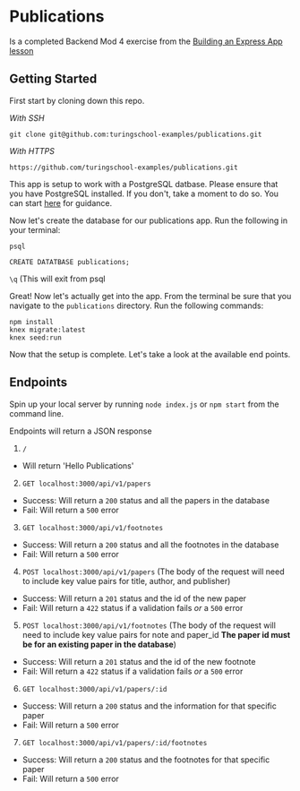 # Publications
Is a completed Backend Mod 4 exercise from the [Building an Express App lesson](http://backend.turing.io/module4/lessons/express_knex)

## Getting Started

First start by cloning down this repo.

_With SSH_

`git clone git@github.com:turingschool-examples/publications.git`

_With HTTPS_

`https://github.com/turingschool-examples/publications.git`

This app is setup to work with a PostgreSQL datbase. Please ensure that you have PostgreSQL installed.
If you don't, take a moment to do so. You can start [here](https://www.postgresql.org/docs/9.3/tutorial-install.html) for guidance.

Now let's create the database for our publications app.
Run the following in your terminal:

`psql`

`CREATE DATATBASE publications;`

`\q` (This will exit from psql

Great! Now let's actually get into the app.
From the terminal be sure that you navigate to the `publications` directory.
Run the following commands:

```
npm install
knex migrate:latest
knex seed:run
```

Now that the setup is complete. Let's take a look at the available end points.

## Endpoints
Spin up your local server by running `node index.js` or `npm start` from the command line.

Endpoints will return a JSON response

1. `/`
  - Will return 'Hello Publications'

2. `GET localhost:3000/api/v1/papers`
  - Success: Will return a `200` status and all the papers in the database
  - Fail: Will return a `500` error

3. `GET localhost:3000/api/v1/footnotes`
  - Success: Will return a `200` status and all the footnotes in the database
  - Fail: Will return a `500` error

4. `POST localhost:3000/api/v1/papers`
(The body of the request will need to include key value pairs for title, author, and publisher)
  - Success: Will return a `201` status and the id of the new paper
  - Fail: Will return a `422` status if a validation fails *or* a `500` error

5. `POST localhost:3000/api/v1/footnotes`
(The body of the request will need to include key value pairs for note and paper_id **The paper id must be for an existing paper in the database**)
  - Success: Will return a `201` status and the id of the new footnote
  - Fail: Will return a `422` status if a validation fails *or* a `500` error

6. `GET localhost:3000/api/v1/papers/:id`
  - Success: Will return a `200` status and the information for that specific paper
  - Fail: Will return a `500` error

7. `GET localhost:3000/api/v1/papers/:id/footnotes`
  - Success: Will return a `200` status and the footnotes for that specific paper
  - Fail: Will return a `500` error
